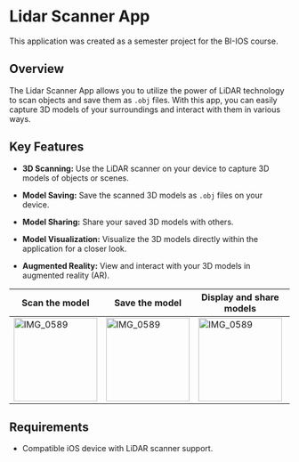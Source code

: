 # Lidar Scanner App

This application was created as a semester project for the BI-IOS course.

## Overview

The Lidar Scanner App allows you to utilize the power of LiDAR technology to scan objects and save them as `.obj` files. With this app, you can easily capture 3D models of your surroundings and interact with them in various ways.

## Key Features

- **3D Scanning:** Use the LiDAR scanner on your device to capture 3D models of objects or scenes.

- **Model Saving:** Save the scanned 3D models as `.obj` files on your device.

- **Model Sharing:** Share your saved 3D models with others.

- **Model Visualization:** Visualize the 3D models directly within the application for a closer look.

- **Augmented Reality:** View and interact with your 3D models in augmented reality (AR).

| Scan the model | Save the model | Display and share models | Viewer |   View your models in AR   |
| -------------- | -------------- | ------------------------ | ------ | -------------------------- |
| <img src="https://github.com/TomasLaurin/LidarScanner/assets/81675953/b1f313ad-2eb9-464e-aa88-2bb183749bec" alt="IMG_0589" width="150"> | <img src="https://github.com/TomasLaurin/LidarScanner/assets/81675953/9f625200-280b-45fb-b59f-dd86616703d0" alt="IMG_0589" width="150"> | <img src="https://github.com/TomasLaurin/LidarScanner/assets/81675953/c2341e8a-f453-4af3-a272-57f932f2e022" alt="IMG_0589" width="150"> | <img src="https://github.com/TomasLaurin/LidarScanner/assets/81675953/5cfb3048-a110-4249-b882-09413dfba834" alt="IMG_0589" width="150"> | <img src="https://github.com/TomasLaurin/LidarScanner/assets/81675953/1697b746-c6e3-4dfc-a1aa-6df4d0cd154e" alt="IMG_0589" width="150"> |

## Requirements

- Compatible iOS device with LiDAR scanner support.

